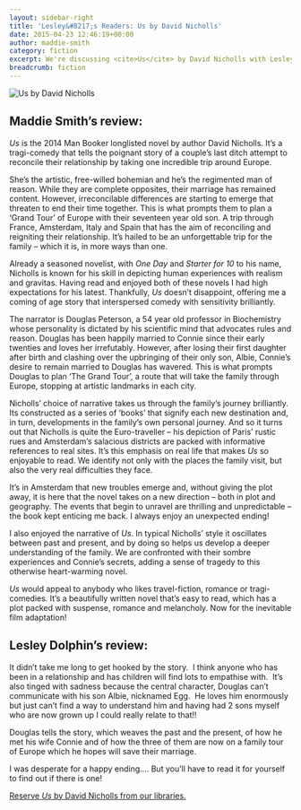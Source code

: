 ```yaml
---
layout: sidebar-right
title: 'Lesley&#8217;s Readers: Us by David Nicholls'
date: 2015-04-23 12:46:19+00:00
author: maddie-smith
category: fiction
excerpt: We're discussing <cite>Us</cite> by David Nicholls with Lesley Dolphin on BBC Radio Suffolk at 2.30pm on Monday 11 May.
breadcrumb: fiction
---
```

![Us by David Nicholls](/images/featured/featured-us.jpg)

## Maddie Smith&#8217;s review:

<cite>Us</cite> is the 2014 Man Booker longlisted novel by author David Nicholls. It&#8217;s a tragi-comedy that tells the poignant story of a couple&#8217;s last ditch attempt to reconcile their relationship by taking one incredible trip around Europe.

She’s the artistic, free-willed bohemian and he’s the regimented man of reason. While they are complete opposites, their marriage has remained content. However, irreconcilable differences are starting to emerge that threaten to end their time together. This is what prompts them to plan a ‘Grand Tour’ of Europe with their seventeen year old son. A trip through France, Amsterdam, Italy and Spain that has the aim of reconciling and reigniting their relationship. It’s hailed to be an unforgettable trip for the family – which it is, in more ways than one.

Already a seasoned novelist, with <cite>One Day</cite> and <cite>Starter for 10</cite> to his name, Nicholls is known for his skill in depicting human experiences with realism and gravitas. Having read and enjoyed both of these novels I had high expectations for his latest. Thankfully, <cite>Us</cite> doesn&#8217;t disappoint, offering me a coming of age story that interspersed comedy with sensitivity brilliantly.

The narrator is Douglas Peterson, a 54 year old professor in Biochemistry whose personality is dictated by his scientific mind that advocates rules and reason. Douglas has been happily married to Connie since their early twenties and loves her irrefutably. However, after losing their first daughter after birth and clashing over the upbringing of their only son, Albie, Connie’s desire to remain married to Douglas has wavered. This is what prompts Douglas to plan ‘The Grand Tour’, a route that will take the family through Europe, stopping at artistic landmarks in each city.

Nicholls’ choice of narrative takes us through the family’s journey brilliantly. Its constructed as a series of ‘books’ that signify each new destination and, in turn, developments in the family’s own personal journey. And so it turns out that Nicholls is quite the Euro-traveller – his depiction of Paris’ rustic rues and Amsterdam’s salacious districts are packed with informative references to real sites. It’s this emphasis on real life that makes <cite>Us</cite> so enjoyable to read. We identify not only with the places the family visit, but also the very real difficulties they face.

It’s in Amsterdam that new troubles emerge and, without giving the plot away, it is here that the novel takes on a new direction – both in plot and geography. The events that begin to unravel are thrilling and unpredictable – the book kept enticing me back. I always enjoy an unexpected ending!

I also enjoyed the narrative of <cite>Us</cite>. In typical Nicholls’ style it oscillates between past and present, and by doing so helps us develop a deeper understanding of the family. We are confronted with their sombre experiences and Connie’s secrets, adding a sense of tragedy to this otherwise heart-warming novel.

<cite>Us</cite> would appeal to anybody who likes travel-fiction, romance or tragi-comedies. It’s a beautifully written novel that&#8217;s easy to read, which has a plot packed with suspense, romance and melancholy. Now for the inevitable film adaptation!

## Lesley Dolphin&#8217;s review:

It didn&#8217;t take me long to get hooked by the story.  I think anyone who has been in a relationship and has children will find lots to empathise with.  It’s also tinged with sadness because the central character, Douglas can’t communicate with his son Albie, nicknamed Egg.  He loves him enormously but just can’t find a way to understand him and having had 2 sons myself who are now grown up I could really relate to that!!

Douglas tells the story, which weaves the past and the present, of how he met his wife Connie and of how the three of them are now on a family tour of Europe which he hopes will save their marriage.

I was desperate for a happy ending&#8230;. But you&#8217;ll have to read it for yourself to find out if there is one!

[Reserve <cite>Us</cite> by David Nicholls from our libraries.](http://suffolk.spydus.co.uk/cgi-bin/spydus.exe/ENQ/OPAC/BIBENQ/20637421?QRY=CTIBIB%3C%20IRN(14394)&QRYTEXT=Us)
